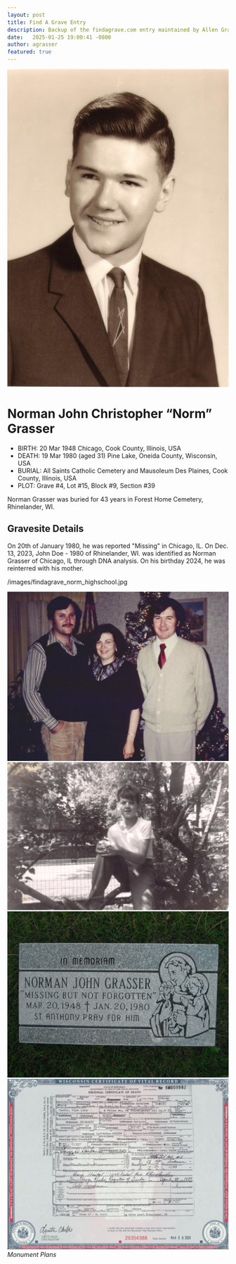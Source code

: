```yaml
---
layout: post
title: Find A Grave Entry
description: Backup of the findagrave.com entry maintained by Allen Grasser
date:   2025-01-25 19:00:41 -0800
author: agrasser
featured: true
---
```


<img src="/images/findagrave_norm_highschool.jpg" alt="1966 High School Graduation from Gordon Technical High School in Chicago, Illinois.">

# Norman John Christopher “Norm” Grasser

- BIRTH: 20 Mar 1948 Chicago, Cook County, Illinois, USA
- DEATH: 19 Mar 1980 (aged 31) Pine Lake, Oneida County, Wisconsin, USA
- BURIAL: All Saints Catholic Cemetery and Mausoleum Des Plaines, Cook County, Illinois, USA
- PLOT: Grave #4, Lot #15, Block #9, Section #39

Norman Grasser was buried for 43 years in Forest Home Cemetery, Rhinelander, WI.

## Gravesite Details

On 20th of January 1980, he was reported "Missing" in Chicago, IL. On Dec. 13, 2023, John Doe - 1980 of Rhinelander, WI. was identified as Norman Grasser of Chicago, IL through DNA analysis. On his birthday 2024, he was reinterred with his mother.

/images/findagrave_norm_highschool.jpg

<div class="gallery-box">
  <div class="gallery gallery--post">
    <img src="/images/findagrave_norm_last_photo.jpg" loading="lazy" alt="Norman Grasser's last photo taken of him on Christmas Eve in 1979, shown with his brother, Allen & Allen's fiancée, Marie.">
    <img src="/images/findagrave_norm_garden.jpg" loading="lazy" alt="Picture taken in 1959 while sitting on the old lilac tree in the backyard of his home at 3756 No. Lowell Avenue in Chicago, Illinois.">
    <img src="/images/findagrave_norm_cenotaph.jpg" loading="lazy" alt="Tombstone commissioned and placed in Cemetery on Aug. 22, 2016. Norman was reported missing Jan. 20, 1980 but was never found.">
    <img src="/images/findagrave_norm_death_certificate.jpg" loading="lazy" alt="1980 March 19 Death Certificate Amended 2024 Norman John Grasser">
  </div>
  <em>Monument Plans</em>
</div>

